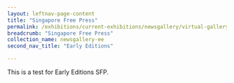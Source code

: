 ```yaml
---
layout: leftnav-page-content
title: "Singapore Free Press"
permalink: /exhibitions/current-exhibitions/newsgallery/virtual-gallery/early-editions/sfp/
breadcrumb: "Singapore Free Press"
collection_name: newsgallery-ee
second_nav_title: "Early Editions"

---
```


This is a test for Early Editions SFP.